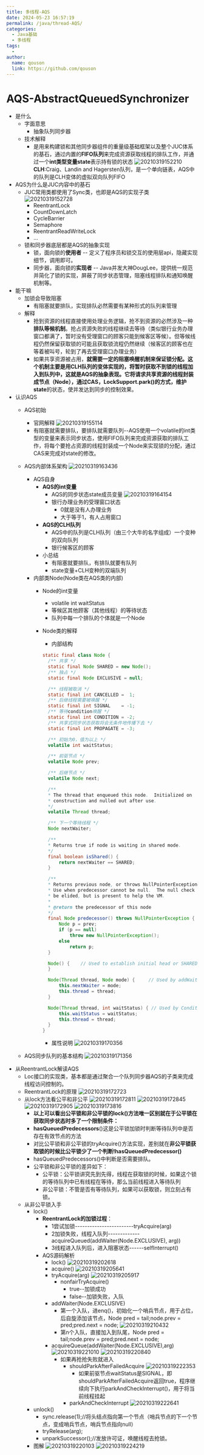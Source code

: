 ```yaml
---
title: 多线程-AQS
date: 2024-05-23 16:57:19
permalink: /java/thread-AQS/
categories:
  - Java基础
  - 多线程
tags:
  - 
author: 
  name: qouson
  link: https://github.com/qouson
---
```

# AQS-AbstractQueuedSynchronizer

- 是什么
  - 字面意思
    - 抽象队列同步器
  - 技术解释
    - 是用来构建锁和其他同步器组件的重量级基础框架以及整个JUC体系的基石，通过内置的**FIFO队列**来完成资源获取线程的排队工作，并通过一个**int类型变量state**表示持有锁的状态
    ![20210319152210](https://cdn.jsdelivr.net/gh/qouson/my-pic-bed/pic/20210319152210.png)
    **CLH**:Craig、Landin and Hagersten队列，是一个单向链表，AQS中的队列是CLH变体的虚拟双向队列FIFO
- AQS为什么是JUC内容中的基石
  - JUC常用类都使用了Sync类，也即是AQS的实现子类
  ![20210319152728](https://cdn.jsdelivr.net/gh/qouson/my-pic-bed/pic/20210319152728.png)  
    - ReentrantLock
    - CountDownLatch
    - CycleBarrier
    - Semaphore
    - ReentrantReadWriteLock
    - ...
  - 锁和同步器底层都是AQS的抽象实现
    - 锁，面向锁的**使用者**  --  定义了程序员和锁交互的使用层api，隐藏实现细节，调用即可。
    - 同步器，面向锁的**实现者**  -- Java并发大神DougLee，提供统一规范并简化了锁的实现，屏蔽了同步状态管理，阻塞线程排队和通知唤醒机制等。
- 能干嘛
  - 加锁会导致阻塞
    - 有阻塞就要排队，实现排队必然需要有某种形式的队列来管理
  - 解释
    - 抢到资源的线程直接使用处理业务逻辑，抢不到资源的必然涉及一种**排队等候机制**。抢占资源失败的线程继续去等待（类似银行业务办理窗口都满了，暂时没有受理窗口的顾客只能到候客区等候）。但等候线程仍然保留获取锁的可能且获取锁流程仍然继续（候客区的顾客也在等着被叫号，轮到了再去受理窗口办理业务）
    - 如果共享资源被占用，**就需要一定的阻塞唤醒机制来保证锁分配。**这个机制主要是用CLH队列的变体实现的，将暂时获取不到锁的线程加入到队列中，这就是AQS的抽象表现。它将请求共享资源的线程封装成节点（**Node**），通过CAS，LockSupport.park()的方式，维护**state**的状态，使并发达到同步的控制效果。  
- 认识AQS
  - AQS初始
    - 官网解释
    ![20210319155114](https://cdn.jsdelivr.net/gh/qouson/my-pic-bed/pic/20210319155114.png)
    - 有阻塞就需要排队，要排队就需要队列--AQS使用一个volatile的int类型的变量来表示同步状态，使用FIFO队列来完成资源获取的排队工作，将每个要抢占资源的线程封装成一个Node来实现锁的分配，通过CAS来完成对state的修改。
  - AQS内部体系架构
  ![20210319163436](https://cdn.jsdelivr.net/gh/qouson/my-pic-bed/pic/20210319163436.png)
    - AQS自身
      - **AQS的int变量**
        - AQS的同步状态state成员变量
        ![20210319164154](https://cdn.jsdelivr.net/gh/qouson/my-pic-bed/pic/20210319164154.png)
        - 银行办理业务的受理窗口状态
          - 0就是没有人办理业务
          - 大于等于1，有人占用窗口
      - **AQS的CLH队列**
        - AQS中的队列是CLH队列（由三个大牛的名字组成）一个变种的双向队列
        - 银行候客区的顾客
      - 小总结
        - 有阻塞就要排队，有排队就要有队列
        - state变量+CLH变种的双端队列
    - 内部类Node(Node类在AQS类的内部)
      - Node的int变量
        - volatile int waitStatus
        - 等候区其他顾客（其他线程）的等待状态
        - 队列中每一个排队的个体就是一个Node
      - Node类的解释
        - 内部结构

        ```java
        static final class Node {
          /** 共享 */
          static final Node SHARED = new Node();
          /** 独占 */
          static final Node EXCLUSIVE = null;

          /** 线程被取消 */
          static final int CANCELLED =  1;
          /** 后继线程需要被唤醒 */
          static final int SIGNAL    = -1;
          /** 等待condition唤醒 */
          static final int CONDITION = -2;
          /** 共享式同步状态获取将会无条件地传播下去 */
          static final int PROPAGATE = -3;

          /** 初始为0，值为以上 */
          volatile int waitStatus;

          /** 前驱节点 */
          volatile Node prev;

          /** 后继节点 */
          volatile Node next;

          /**
          * The thread that enqueued this node.  Initialized on
          * construction and nulled out after use.
          */
          volatile Thread thread;

          /** 下一个等待线程 */
          Node nextWaiter;

          /**
          * Returns true if node is waiting in shared mode.
          */
          final boolean isShared() {
              return nextWaiter == SHARED;
          }

          /**
          * Returns previous node, or throws NullPointerException if null.
          * Use when predecessor cannot be null.  The null check could
          * be elided, but is present to help the VM.
          *
          * @return the predecessor of this node
          */
          final Node predecessor() throws NullPointerException {
              Node p = prev;
              if (p == null)
                  throw new NullPointerException();
              else
                  return p;
          }

          Node() {    // Used to establish initial head or SHARED marker
          }

          Node(Thread thread, Node mode) {     // Used by addWaiter
              this.nextWaiter = mode;
              this.thread = thread;
          }

          Node(Thread thread, int waitStatus) { // Used by Condition
              this.waitStatus = waitStatus;
              this.thread = thread;
          }
        }
        ```

        - 属性说明
        ![20210319170356](https://cdn.jsdelivr.net/gh/qouson/my-pic-bed/pic/20210319170356.png)

  - AQS同步队列的基本结构
  ![20210319171356](https://cdn.jsdelivr.net/gh/qouson/my-pic-bed/pic/20210319171356.png)
- 从ReentrantLock解读AQS
  - Loc接口的实现类，基本都是通过聚合一个队列同步器AQS的子类来完成线程访问控制的。
  - ReentrantLock的原理
  ![20210319172723](https://cdn.jsdelivr.net/gh/qouson/my-pic-bed/pic/20210319172723.png)
  - 从lock方法看公平和非公平
  ![20210319172811](https://cdn.jsdelivr.net/gh/qouson/my-pic-bed/pic/20210319172811.png)
  ![20210319172845](https://cdn.jsdelivr.net/gh/qouson/my-pic-bed/pic/20210319172845.png)
  ![20210319172905](https://cdn.jsdelivr.net/gh/qouson/my-pic-bed/pic/20210319172905.png)
  ![20210319173816](https://cdn.jsdelivr.net/gh/qouson/my-pic-bed/pic/20210319173816.png)
    - **以上可以看出公平锁和非公平锁的lock()方法唯一区别就在于公平锁在获取同步状态时多了一个限制条件：**
    - **hasQueuedPredecessors**()这是公平锁加锁时判断等待队列中是否存在有效节点的方法
    - 对比公平锁和非公平锁的tryAcquire()方法实现，差别就在**非公平锁获取锁的时候比公平锁少了一个判断!hasQueuedPredecessor()**
    - hasQueuedPredecessors()中判断是否需要排队。
    - 公平锁和非公平锁的差异如下：
      - 公平锁：公平锁讲究先到先得，线程在获取锁的时候，如果这个锁的等待队列中已有线程在等待，那么当前线程进入等待队列
      - 非公平锁：不管是否有等待队列，如果可以获取锁，则立刻占有锁。
  - 从非公平锁入手
    - lock()
      - **ReentrantLock的加锁过程**：
        - 1尝试加锁------------------------tryAcquire(arg)
        - 2加锁失败，线程入队列-------------acquireQueued(addWaiter(Node.EXCLUSIVE), arg))
        - 3线程进入队列后，进入阻塞状态------selfInterrupt()
      - AQS源码解析
        - lock()
        ![20210319202618](https://cdn.jsdelivr.net/gh/qouson/my-pic-bed/pic/20210319202618.png)
        - acquire()
        ![20210319205641](https://cdn.jsdelivr.net/gh/qouson/my-pic-bed/pic/20210319205641.png)
        - tryAcquire(arg)
        ![20210319205917](https://cdn.jsdelivr.net/gh/qouson/my-pic-bed/pic/20210319205917.png)
          - nonfairTryAcquire()
            - true--加锁成功
            - false--加锁失败，入队
        - addWaiter(Node.EXCLUSIVE)
          - 第一个入队，进enq()，初始化一个哨兵节点，用于占位，后自旋添加该节点，Node pred = tail;node.prev = pred;pred.next = node;
          ![20210319210432](https://cdn.jsdelivr.net/gh/qouson/my-pic-bed/pic/20210319210432.png)
          - 第n个入队，直接加入到队尾，Node pred = tail;node.prev = pred;pred.next = node;
        - acquireQueue(addWaiter(Node.EXCLUSIVE),arg)
        ![20210319221010](https://cdn.jsdelivr.net/gh/qouson/my-pic-bed/pic/20210319221010.png)
        ![20210319220840](https://cdn.jsdelivr.net/gh/qouson/my-pic-bed/pic/20210319220840.png)
          - 如果再抢抢失败就进入
            - shouldParkAfterFailedAcquire
            ![20210319222353](https://cdn.jsdelivr.net/gh/qouson/my-pic-bed/pic/20210319222353.png)
              - 如果前驱节点waitStatus是SIGNAL，即shouldParkAfterFailedAcquire返回true，程序继续向下执行parkAndCheckInterrupt()，用于将当前线程挂起
            - parkAndCheckInterrupt
            ![20210319222641](https://cdn.jsdelivr.net/gh/qouson/my-pic-bed/pic/20210319222641.png)
    - unlock()
      - sync.release(1);//将头结点指向第一个节点（哨兵节点的下一个节点，变成哨兵节点，哨兵节点指向null）
      - tryRelease(arg);
      - unparkSuccessor();//发放许可证，唤醒线程去抢锁。
    - 图解
    ![20210319220103](https://cdn.jsdelivr.net/gh/qouson/my-pic-bed/pic/20210319220103.png)
    ![20210319224219](https://cdn.jsdelivr.net/gh/qouson/my-pic-bed/pic/20210319224219.png)
